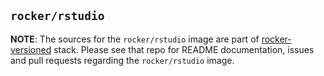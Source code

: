 ## `rocker/rstudio`

**NOTE**: The sources for the `rocker/rstudio` image are part of [rocker-versioned](https://github.com/rocker-org/rocker-versioned) stack.  Please see that repo for README documentation, issues and pull requests regarding the `rocker/rstudio` image.  

